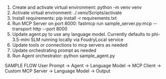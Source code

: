 1. Create and activate virtual environment: python -m venv venv
2. Activate virtual environment: ./.venv/Scripts/activate
3. Install requirements: pip install -r requirements.txt
2. Run MCP Server on port 8000: fastmcp run sample_server.py:mcp --transport http --port 8000
3. Update agent.py to use any language model. Currently defaults to phi-3.5-mini SLM running locally via FoudryLocal service
4. Update tools or connections to mcp servers as needed
5. Update orchestrating prompt as needed
3. Run Agent orchestrator: python sample_agent.py

SAMPLE FLOW
User Prompt -> Agent -> Language Model -> MCP Client -> Custom MCP Server -> Language Model -> Output
